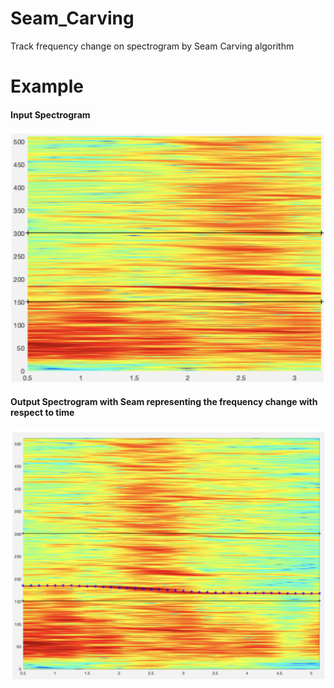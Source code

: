 # Seam_Carving
Track frequency change on spectrogram by Seam Carving algorithm

# Example

#### Input Spectrogram
![alt text](https://github.com/leduoyang/Seam_Carving/blob/master/spectrogram.png)


#### Output Spectrogram with Seam representing the frequency change with respect to time
![alt text](https://github.com/leduoyang/Seam_Carving/blob/master/spectrogram_after_seam_carving.png)

